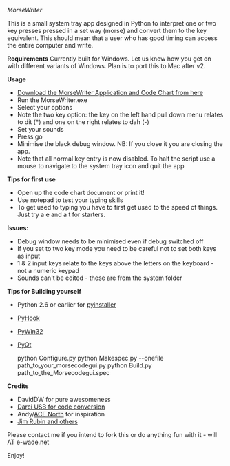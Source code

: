*MorseWriter*

This is a small system tray app designed in Python to interpret one or two key presses pressed in a set way (morse) and convert them to the key equivalent. This should mean that a user who has good timing can access the entire computer and write. 

**Requirements**
Currently built for Windows. Let us know how you get on with different variants of Windows. Plan is to port this to Mac after v2. 

**Usage**

*   [Download the MorseWriter Application and Code Chart from here](https://github.com/downloads/willwade/MorseWriter/MorseWriter.zip)
*   Run the MorseWriter.exe 
*   Select your options
*   Note the two key option: the key on the left hand pull down menu relates to dit (*) and one on the right relates to dah (-)
*   Set your sounds
*   Press go
*   Minimise the black debug window. NB: If you close it you are closing the app. 
*   Note that all normal key entry is now disabled. To halt the script use a mouse to navigate to the system tray icon and quit the app

**Tips for first use**

* Open up the code chart document or print it!
* Use notepad to test your typing skills
* To get used to typing you have to first get used to the speed of things. Just try a e and a t for starters. 

**Issues:**

* Debug window needs to be minimised even if debug switched off
* If you set to two key mode you need to be careful not to set both keys as input
* 1 & 2 input keys relate to the keys above the letters on the keyboard - not a numeric keypad
* Sounds can't be edited - these are from the system folder 

**Tips for Building yourself**

- Python 2.6 or earlier for [pyinstaller](http://www.pyinstaller.org/) 
- [PyHook](http://sourceforge.net/projects/uncassist/) 
- [PyWin32](http://sourceforge.net/projects/pywin32/)
- [PyQt](http://www.riverbankcomputing.com/software/pyqt/intro)

    python Configure.py
    python Makespec.py --onefile path_to_your_morsecodegui.py 
    python Build.py path_to_the_Morsecodegui.spec

**Credits**

* DavidDW for pure awesomeness
* [Darci USB for code conversion](http://www.westest.com/darci/index.html) 
* Andy/[ACE North](http://www.ace-north.org.uk/) for inspiration 
* [Jim Rubin and others](http://www.makoa.org/jlubin/morsecode.htm)

Please contact me if you intend to fork this or do anything fun with it - will AT e-wade.net   

Enjoy! 